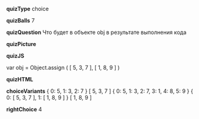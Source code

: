 ____quizType____
choice

____quizBalls____
7

____quizQuestion____
Что будет в объекте  obj  в результате выполнения кода

____quizPicture____


____quizJS____

var obj = Object.assign (
  [ 5, 3, 7 ],
  [ 1, 8, 9 ]
)

____quizHTML____


____choiceVariants____
{ 0: 5, 1: 3, 2: 7 }
[ 5, 3, 7 ]
{ 0: 5, 1: 3, 2: 7, 3: 1, 4: 8, 5: 9 }
{ 0: [ 5, 3, 7 ], 1: [ 1, 8, 9 ] }
[ 1, 8, 9 ]

____rightChoice____
4
